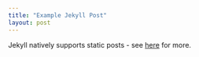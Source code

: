 ```yaml
---
title: "Example Jekyll Post"
layout: post
---
```



Jekyll natively supports static posts - see [here](https://jekyllrb.com/docs/posts/) for more.